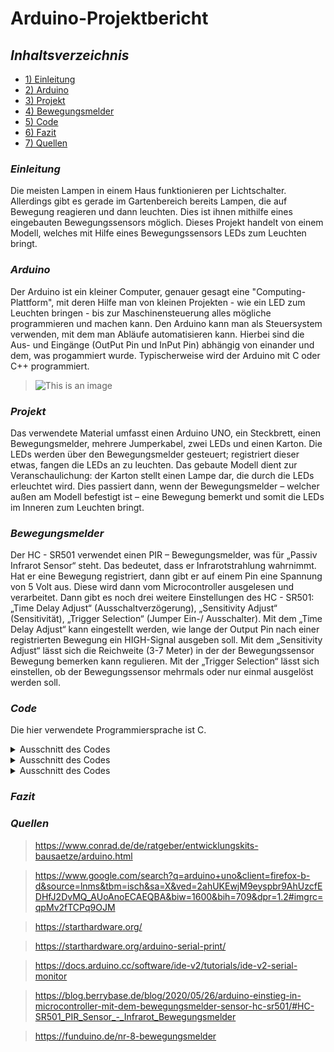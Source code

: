 # **Arduino-Projektbericht** 

## **_Inhaltsverzeichnis_** 
- [1) Einleitung](#einleitung)
- [2) Arduino](#arduino)
- [3) Projekt](#projekt) 
- [4) Bewegungsmelder](#bewegungsmelder)
- [5) Code](#code) 
- [6) Fazit](#fazit) 
- [7) Quellen](#quellen) 

### _Einleitung_
Die meisten Lampen in einem Haus funktionieren per Lichtschalter. Allerdings gibt es gerade im Gartenbereich bereits Lampen, die auf Bewegung reagieren und dann leuchten. Dies ist ihnen mithilfe eines eingebauten Bewegungssensors möglich. Dieses Projekt handelt von einem Modell, welches mit Hilfe eines Bewegungssensors LEDs zum Leuchten bringt. 

### _Arduino_ 
Der Arduino ist ein kleiner Computer, genauer gesagt eine "Computing-Plattform", mit deren Hilfe man von kleinen Projekten - wie ein LED zum Leuchten bringen - bis zur Maschinensteuerung alles mögliche programmieren und machen kann. Den Arduino kann man als Steuersystem verwenden, mit dem man Abläufe automatisieren kann. Hierbei sind die Aus- und Eingänge (OutPut Pin und InPut Pin) abhängig von einander und dem, was progammiert wurde. Typischerweise wird der Arduino mit C oder C++ programmiert. 
> ![This is an image](https://m.media-amazon.com/images/I/51txW1iicVL._AC_.jpg)

### _Projekt_
Das verwendete Material umfasst einen Arduino UNO, ein Steckbrett, einen Bewegungsmelder, mehrere Jumperkabel, zwei LEDs und einen Karton. Die LEDs werden über den Bewegungsmelder gesteuert; registriert dieser etwas, fangen die LEDs an zu leuchten. Das gebaute Modell dient zur Veranschaulichung: der Karton stellt einen Lampe dar, die durch die LEDs erleuchtet wird. Dies passiert dann, wenn der Bewegungsmelder – welcher außen am Modell befestigt ist – eine Bewegung bemerkt und somit die LEDs im Inneren zum Leuchten bringt. 

### _Bewegungsmelder_ 
Der HC - SR501 verwendet einen PIR – Bewegungsmelder, was für „Passiv Infrarot Sensor“ steht. Das bedeutet, dass er Infrarotstrahlung wahrnimmt. Hat er eine Bewegung registriert, dann gibt er auf einem Pin eine Spannung von 5 Volt aus. Diese wird dann vom Microcontroller ausgelesen und verarbeitet. Dann gibt es noch drei weitere Einstellungen des HC - SR501: „Time Delay Adjust“ (Ausschaltverzögerung), „Sensitivity Adjust“ (Sensitivität), „Trigger Selection“ (Jumper Ein-/ Ausschalter). 
Mit dem „Time Delay Adjust“ kann eingestellt werden, wie lange der Output Pin nach einer registrierten Bewegung ein HIGH-Signal ausgeben soll. 
Mit dem „Sensitivity Adjust“ lässt sich die Reichweite (3-7 Meter) in der der Bewegungssensor Bewegung bemerken kann regulieren. 
Mit der „Trigger Selection“ lässt sich einstellen, ob der Bewegungssensor mehrmals oder nur einmal ausgelöst werden soll. 


### _Code_ 
Die hier verwendete Programmiersprache ist C. 

<details>
	<summary>Ausschnitt des Codes</summary>
	
```J
  
 const int LED1 = 5; // Die LED1 (blau) ist an Pin 5 angeschlossen
const int bewegung = 7; //  Der Bewegungssensor an Pin 7 
const int LED2 = 4; // Die LED2 (grün) ist an Pin 4 angeschlossen  
  
  ```	
</details> 


<details>
	<summary>Ausschnitt des Codes</summary>
	
```J

void setup() {
  Serial.begin(9600); 
  pinMode(LED1, OUTPUT); // Pin 5 dient als Ausgang
  pinMode(LED2, OUTPUT); // Pin 4 dient als Ausgang
  pinMode(bewegung, INPUT); // Pin 7 als Eingang
  digitalWrite(LED1, LOW); // Grundzustand: aus 
  digitalWrite(LED2, LOW); // Grundzustand: aus 
  Serial.println("Initialising Sensor!"); // wird geprinted 
  for(int i = 0; i<=60;i++ ){ //Wiederholung: 60 mal; i = Zähler, der bis 60 hochzählt
    if(i%10 == 0) { // wenn der Zähler eine 10-er-Stufe erreicht hat, wird die verbleibende Zeit ausgegeben (10, 20 etc.)
      Serial.print(60-i);
      Serial.println(" Sekunden verbleibend."); // wird ausgegeben 

    }
    delay(1000);


  }
  Serial.println("Ready to use!"); // wenn der Zähler durch ist und somit der Sensor initialisiert ist, dann ist der Sensor einsatzbereit 
}	
	
```	
</details> 
	
	
<details>
	<summary>Ausschnitt des Codes</summary>
	
```J
	

void loop() {
  int bewegungsstatus = digitalRead(bewegung); // liest die Ausgabe des Bewegungssensors (1 = Bewegung; 0 = keine Bewegung)
  Serial.println(bewegungsstatus);
  delay(1000); // 1 Sekunde Pause 
  if (bewegungsstatus == HIGH) // Nimmt der Sensor eine Bewegung war, werden die LEDS auf den Status "High" gesetzt. 
  { 
    digitalWrite(LED1, HIGH); 
    digitalWrite(LED2, HIGH);                    
    
  } 
  else                
  { 
    digitalWrite(LED1, LOW); // Nimmt der Sensor nichts war, verbleibt der LED1 in seinem Zustand
    digitalWrite(LED2, LOW);
  } 
}	
	
```	
</details> 

### _Fazit_ 

### _Quellen_
> https://www.conrad.de/de/ratgeber/entwicklungskits-bausaetze/arduino.html

>https://www.google.com/search?q=arduino+uno&client=firefox-b-d&source=lnms&tbm=isch&sa=X&ved=2ahUKEwjM9eyspbr9AhUzcfEDHfJ2DvMQ_AUoAnoECAEQBA&biw=1600&bih=709&dpr=1.2#imgrc=qpMv2fTCPq9OJM
	
> https://starthardware.org/
	
> https://starthardware.org/arduino-serial-print/
	
> https://docs.arduino.cc/software/ide-v2/tutorials/ide-v2-serial-monitor
	
> https://blog.berrybase.de/blog/2020/05/26/arduino-einstieg-in-microcontroller-mit-dem-bewegungsmelder-sensor-hc-sr501/#HC-SR501_PIR_Sensor_-_Infrarot_Bewegungsmelder
	
> https://funduino.de/nr-8-bewegungsmelder	

